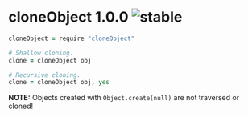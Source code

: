 
# cloneObject 1.0.0 ![stable](https://img.shields.io/badge/stability-stable-4EBA0F.svg?style=flat)

```coffee
cloneObject = require "cloneObject"

# Shallow cloning.
clone = cloneObject obj

# Recursive cloning.
clone = cloneObject obj, yes
```

**NOTE:** Objects created with `Object.create(null)` are not traversed or cloned!

